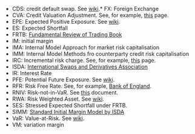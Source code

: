 * CDS: credit default swap. See [wiki](https://en.wikipedia.org/wiki/Credit_default_swap).* FX: Foreign Exchange
* CVA: Credit Valuation Adjustment. See, for example, [this](https://www.bis.org/bcbs/publ/d325.pdf) page.
* EPE: Expected Positive Exposure. See [wiki](https://en.wikipedia.org/wiki/Potential_future_exposure).
* ES: Expected Shortfall
* FRTB: [Fundamental Review of Trading Book](https://www.bis.org/bcbs/publ/d457.pdf)
* IM: initial margin
* IMA: Internal Model Approach for market risk capitalisation
* IMM: Internal Model Methods fro counterparty credit risk capitalisation
* IRC: Incremental risk charge. See, for example, [this](https://www.eba.europa.eu/guidelines-on-the-incremental-default-and-migration-risk-charge-ir-1) page.
* ISDA: [International Swaps and Derivatives Association](https://www.isda.org/)
* IR: Interest Rate
* PFE: Potential Future Exposure. See [wiki](https://en.wikipedia.org/wiki/Potential_future_exposure).
* RFR: Risk Free Rate. See, for example, [Bank of England](https://www.bankofengland.co.uk/markets/transition-to-sterling-risk-free-rates-from-libor/working-group-on-sterling-risk-free-reference-rates).
* RNIV: Risk-not-in-VaR. See [this](https://www.bankofengland.co.uk/-/media/boe/files/prudential-regulation/supervisory-statement/2020/ss1313update.pdf) document.
* RWA: Risk Weighted Asset. See [wiki](https://en.wikipedia.org/wiki/Risk-weighted_asset).
* SES: Stressed Expected Shortfall under FRTB.
* SIMM: [Standard Initial Margin Model by ISDA](https://www.isda.org/category/margin/isda-simm/)
* VaR: Value-at-Risk. See [wiki](https://en.wikipedia.org/wiki/Value_at_risk).
* VM: variation margin